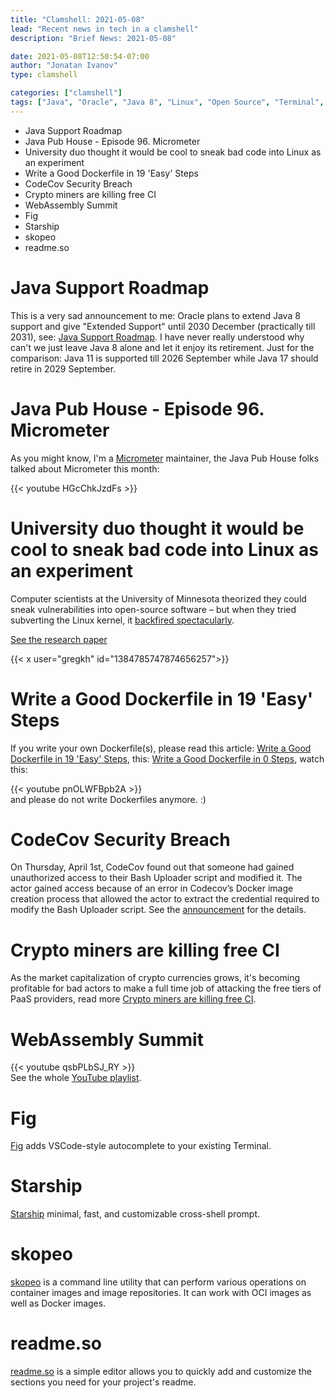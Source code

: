 ```yaml
---
title: "Clamshell: 2021-05-08"
lead: "Recent news in tech in a clamshell"
description: "Brief News: 2021-05-08"

date: 2021-05-08T12:50:54-07:00
author: "Jonatan Ivanov"
type: clamshell

categories: ["clamshell"]
tags: ["Java", "Oracle", "Java 8", "Linux", "Open Source", "Terminal", "Security", "CodeCov", "Docker", "README", "crypto"]
---
```


- Java Support Roadmap
- Java Pub House - Episode 96. Micrometer
- University duo thought it would be cool to sneak bad code into Linux as an experiment
- Write a Good Dockerfile in 19 'Easy' Steps
- CodeCov Security Breach
- Crypto miners are killing free CI
- WebAssembly Summit
- Fig
- Starship
- skopeo
- readme.so

<!--more-->

# Java Support Roadmap
This is a very sad announcement to me: Oracle plans to extend Java 8 support and give "Extended Support" until 2030 December (practically till 2031), see: [Java Support Roadmap](https://www.oracle.com/java/technologies/java-se-support-roadmap.html). I have never really understood why can't we just leave Java 8 alone and let it enjoy its retirement. Just for the comparison: Java 11 is supported till 2026 September while Java 17 should retire in 2029 September.

# Java Pub House - Episode 96. Micrometer
As you might know, I'm a [Micrometer](https://micrometer.io/) maintainer, the Java Pub House folks talked about Micrometer this month:

{{< youtube HGcChkJzdFs >}}
<br>

# University duo thought it would be cool to sneak bad code into Linux as an experiment
Computer scientists at the University of Minnesota theorized they could sneak vulnerabilities into open-source software – but when they tried subverting the Linux kernel, it [backfired spectacularly](https://www.theregister.com/2021/04/21/minnesota_linux_kernel_flaws_update/).

[See the research paper](https://github.com/QiushiWu/QiushiWu.github.io/blob/main/papers/OpenSourceInsecurity.pdf)

{{< x user="gregkh" id="1384785747874656257">}}

# Write a Good Dockerfile in 19 'Easy' Steps
If you write your own Dockerfile(s), please read this article: [Write a Good Dockerfile in 19 'Easy' Steps](https://jkutner.github.io/2021/04/26/write-good-dockerfile.html), this: [Write a Good Dockerfile in 0 Steps](https://jkutner.github.io/2021/04/28/write-good-dockerfile-zero-steps.html), watch this:

{{< youtube pnOLWFBpb2A >}}
<br>
and please do not write Dockerfiles anymore. :)

# CodeCov Security Breach
On Thursday, April 1st, CodeCov found out that someone had gained unauthorized access to their Bash Uploader script and modified it. The actor gained access because of an error in Codecov’s Docker image creation process that allowed the actor to extract the credential required to modify the Bash Uploader script.
See the [announcement](https://about.codecov.io/security-update/) for the details.

# Crypto miners are killing free CI
As the market capitalization of crypto currencies grows, it's becoming profitable for bad actors to make a full time job of attacking the free tiers of PaaS providers, read more [Crypto miners are killing free CI](https://layerci.com/blog/crypto-miners-are-killing-free-ci).

# WebAssembly Summit
{{< youtube qsbPLbSJ_RY >}}
<br>
See the whole [YouTube playlist](https://www.youtube.com/playlist?list=PL6ed-L7Ni0yRnaN8-l2wfA0u3ILmyJMkz).

# Fig
[Fig](https://fig.io/) adds VSCode-style autocomplete to your existing Terminal.

# Starship
[Starship](https://starship.rs/) minimal, fast, and customizable cross-shell prompt.

# skopeo
[skopeo](https://github.com/containers/skopeo) is a command line utility that can perform various operations on container images and image repositories. It can work with OCI images as well as Docker images.

# readme.so
[readme.so](https://readme.so/) is a simple editor allows you to quickly add and customize the sections you need for your project's readme.
